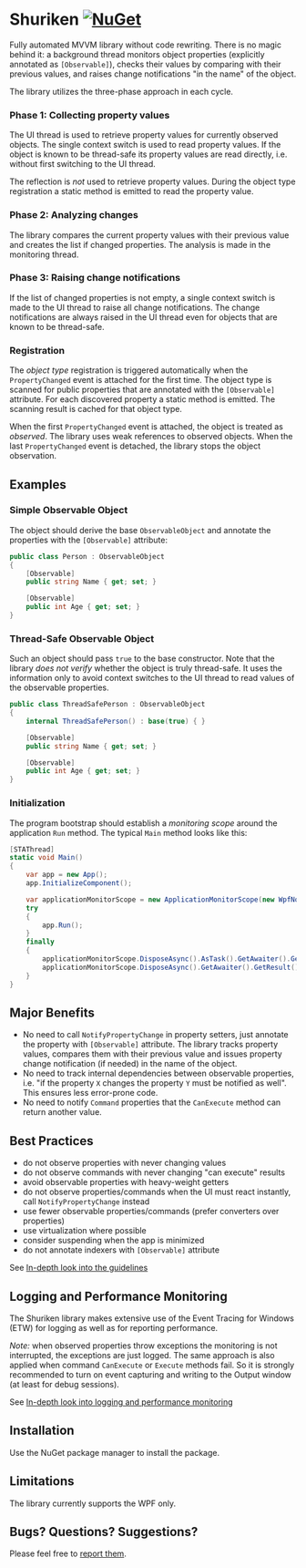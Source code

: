 # Shuriken [![NuGet](https://img.shields.io/nuget/v/Shuriken.svg)](https://www.nuget.org/packages/Shuriken)

Fully automated MVVM library without code rewriting. There is no magic behind it: a background thread monitors object properties (explicitly annotated as `[Observable]`), checks their values by comparing with their previous values, and raises change notifications "in the name" of the object.

The library utilizes the three-phase approach in each cycle.

### Phase 1: Collecting property values

The UI thread is used to retrieve property values for currently observed objects. The single context switch is used to read property values. If the object is known to be thread-safe its property values are read directly, i.e. without first switching to the UI thread.

The reflection is _not_ used to retrieve property values. During the object type registration a static method is emitted to read the property value.

### Phase 2: Analyzing changes

The library compares the current property values with their previous value and creates the list if changed properties. The analysis is made in the monitoring thread.

### Phase 3: Raising change notifications

If the list of changed properties is not empty, a single context switch is made to the UI thread to raise all change notifications. The change notifications are always raised in the UI thread even for objects that are known to be thread-safe.

### Registration

The _object type_ registration is triggered automatically when the `PropertyChanged` event is attached for the first time. The object type is scanned for public properties that are annotated with the `[Observable]` attribute. For each discovered property a static method is emitted. The scanning result is cached for that object type.

When the first `PropertyChanged` event is attached, the object is treated as _observed_. The library uses weak references to observed objects. When the last `PropertyChanged` event is detached, the library stops the object observation.

## Examples

### Simple Observable Object

The object should derive the base `ObservableObject` and annotate the properties with the `[Observable]` attribute:

```csharp
public class Person : ObservableObject
{
    [Observable]
    public string Name { get; set; }

    [Observable]
    public int Age { get; set; }
}
```

### Thread-Safe Observable Object

Such an object should pass `true` to the base constructor. Note that the library _does not verify_ whether the object is truly thread-safe. It uses the information only to avoid context switches to the UI thread to read values of the observable properties.

```csharp
public class ThreadSafePerson : ObservableObject
{
    internal ThreadSafePerson() : base(true) { }

    [Observable]
    public string Name { get; set; }

    [Observable]
    public int Age { get; set; }
}
```

### Initialization

The program bootstrap should establish a _monitoring scope_ around the application `Run` method. The typical `Main` method looks like this:

```csharp
[STAThread]
static void Main()
{
    var app = new App();
    app.InitializeComponent();

    var applicationMonitorScope = new ApplicationMonitorScope(new WpfNotificationContext(app.Dispatcher));
    try
    {
        app.Run();
    }
    finally
    {
        applicationMonitorScope.DisposeAsync().AsTask().GetAwaiter().GetResult(); // when running with .NET Core
        applicationMonitorScope.DisposeAsync().GetAwaiter().GetResult();          // when running with .NET Framework
    }
}
```

## Major Benefits
- No need to call `NotifyPropertyChange` in property setters, just annotate the property with `[Observable]` attribute. The library tracks property values, compares them with their previous value and issues property change notification (if needed) in the name of the object.
- No need to track internal dependencies between observable properties, i.e. "if the property `X` changes the property `Y` must be notified as well". This ensures less error-prone code.
- No need to notify `Command` properties that the `CanExecute` method can return another value.

## Best Practices
- do not observe properties with never changing values
- do not observe commands with never changing "can execute" results
- avoid observable properties with heavy-weight getters
- do not observe properties/commands when the UI must react instantly, call `NotifyPropertyChange` instead
- use fewer observable properties/commands (prefer converters over properties)
- use virtualization where possible
- consider suspending when the app is minimized
- do not annotate indexers with `[Observable]` attribute

See [In-depth look into the guidelines](Docs/Guidelines.md)

## Logging and Performance Monitoring

The Shuriken library makes extensive use of the Event Tracing for Windows (ETW) for logging as well as for reporting performance.

*Note:* when observed properties throw exceptions the monitoring is not interrupted, the exceptions are just logged. The same approach is also applied when command `CanExecute` or `Execute` methods fail. So it is strongly recommended to turn on event capturing and writing to the Output window (at least for debug sessions).

See [In-depth look into logging and performance monitoring](Docs/Etw.md)

## Installation
Use the NuGet package manager to install the package.

## Limitations
The library currently supports the WPF only.

## Bugs? Questions? Suggestions?
Please feel free to [report them](https://github.com/michael-damatov/shuriken/issues).
